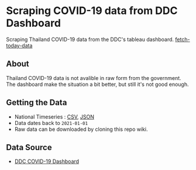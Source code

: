 # Scraping COVID-19 data from DDC Dashboard
Scraping Thailand COVID-19 data from the DDC's tableau dashboard.
[fetch-today-data](https://github.com/noppakorn/ddc-dashboard-scraping/actions/workflows/fetch-today-data.yml/badge.svg)
## About
Thailand COVID-19 data is not avalible in raw form from the government. The dashboard make the situation a bit better, but still it's not good enough.
## Getting the Data
- National Timeseries : [CSV](https://raw.githubusercontent.com/wiki/noppakorn/ddc-dashboard-scraping/dataset/national-timeseries.csv), [JSON](https://raw.githubusercontent.com/wiki/noppakorn/ddc-dashboard-scraping/dataset/national-timeseries.json)
- Data dates back to `2021-01-01`
- Raw data can be downloaded by cloning this repo wiki.
## Data Source
- [DDC COVID-19 Dashboard](https://ddc.moph.go.th/covid19-dashboard/)
